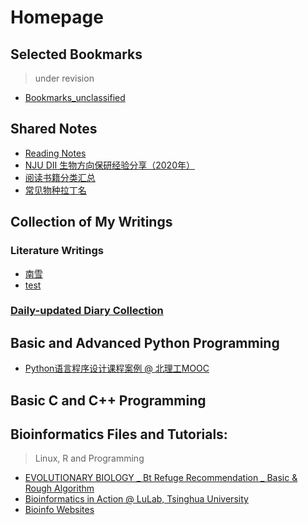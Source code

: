 # Homepage
## Selected Bookmarks
> under revision

* [Bookmarks_unclassified](bookmarks/main)

## Shared Notes
* [Reading Notes](https://liuyujie0136.gitbook.io/reading-notes/)
* [NJU DII 生物方向保研经验分享（2020年）](notes/DII_Bio2020)
* [阅读书籍分类汇总](notes/books)
* [常见物种拉丁名](notes/latin)

## Collection of My Writings
### Literature Writings
* [南雪](writings/南雪)
* [test](writings/test)

### [Daily-updated Diary Collection](diary/diary_collection.md)

## Basic and Advanced Python Programming
* [Python语言程序设计课程案例 @ 北理工MOOC](python/python_mooc_BIT)

## Basic C and C++ Programming


## Bioinformatics Files and Tutorials:
> Linux, R and Programming

* [EVOLUTIONARY BIOLOGY _ Bt Refuge Recommendation _ Basic & Rough Algorithm](bioinfo/EVOL_BtRefuge)
* [Bioinformatics in Action @ LuLab, Tsinghua University](https://lulab2.gitbook.io/teaching/)
* [Bioinfo Websites](bioinfo/bioinfo_websites)

